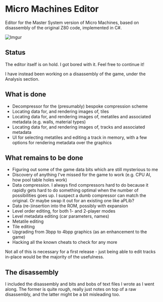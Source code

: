 Micro Machines Editor
===================

Editor for the Master System version of Micro Machines, based on disassembly of the original Z80 code, implemented in C#.

![Imgur](http://i.imgur.com/3y9WZBk.png)

Status
----

The editor itself is on hold. I got bored with it. Feel free to continue it!

I have instead been working on a disassembly of the game, under the Analysis section.

What is done
-----

- Decompressor for the (presumably) bespoke compression scheme 
- Locating data for, and rendering images of, tiles 
- Locating data for, and rendering images of, metatiles and associated metadata (e.g. walls, material types) 
- Locating data for, and rendering images of, tracks and associated metadata 
- UI for selecting metatiles and editing a track in memory, with a few options for rendering metadata over the graphics 

What remains to be done
----

- Figuring out some of the game data bits which are still mysterious to me 
- Discovery of anything I've missed for the game to work (e.g. CPU AI, how pool table holes work) 
- Data compression. I always find compressors hard to do because it rapidly gets hard to do something optimal when the number of possibilities goes up. I suspect a dumb compressor can match the original. Or maybe swap it out for an existing one like aPLib?
- Data (re-)insertion into the ROM, possibly with expansion 
- Level order editing, for both 1- and 2-player modes 
- Level metadata editing (car parameters, names) 
- Metatile editing 
- Tile editing 
- Upgrading from 3bpp to 4bpp graphics (as an enhancement to the game) 
- Hacking all the known cheats to check for any more 

Not all of this is necessary for a first release - just being able to edit tracks in-place would be the majority of the usefulness.

The disassembly
----

I included the disassembly and bits and bobs of text files I wrote as I went along. The former is quite rough, really just notes on top of a raw disassembly, and the latter might be a bit misleading too.

